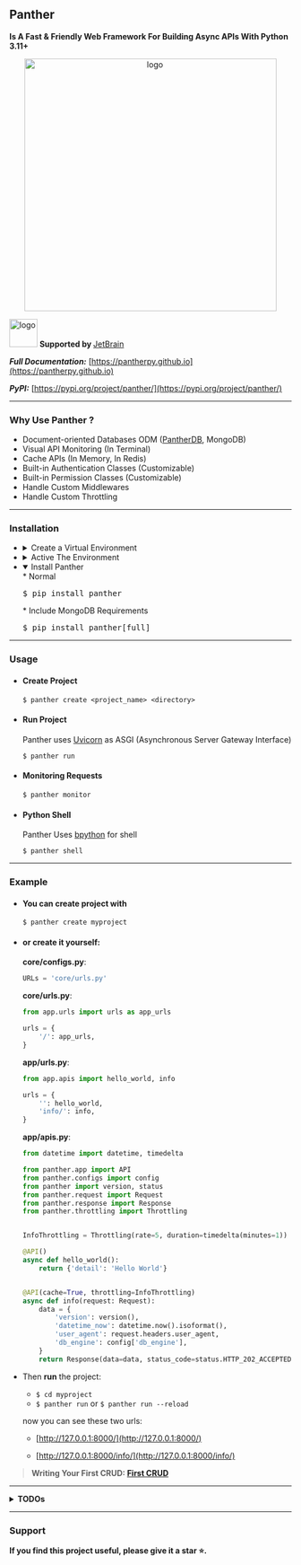 

## Panther 
<b>Is A Fast &  Friendly Web Framework For Building Async APIs With Python 3.11+</b> 

<p style="text-align: center">
  <img src="https://github.com/AliRn76/panther/raw/master/docs/docs/images/logo-vertical.png" alt="logo" style="width: 450px">
</p>

<p>
  <img src="https://resources.jetbrains.com/storage/products/company/brand/logos/jb_beam.png" alt="logo" style="width: 50px;">
   <b>Supported by </b><a href="https://drive.google.com/file/d/17xe1hicIiRF7SQ-clg9SETdc19SktCbV/view?usp=sharing">JetBrain</a>
</p>

**_Full Documentation:_** [https://pantherpy.github.io](https://pantherpy.github.io)

**_PyPI:_** [https://pypi.org/project/panther/](https://pypi.org/project/panther/)

---

### Why Use Panther ?
- Document-oriented Databases ODM ([PantherDB](https://pypi.org/project/pantherdb/), MongoDB)
- Visual API Monitoring (In Terminal)
- Cache APIs (In Memory, In Redis)
- Built-in Authentication Classes (Customizable)
- Built-in Permission Classes (Customizable)
- Handle Custom Middlewares
- Handle Custom Throttling 
---

### Installation
- <details>
    <summary>Create a Virtual Environment</summary>
    <pre>$ python3 -m venv .venv</pre>
  
  </details>
  
- <details>
    <summary>Active The Environment</summary>
    * Linux & Mac
      <pre>$ source .venv/bin/activate</pre>
    * Windows
      <pre>$ .\.venv\Scripts\activate</pre>
  
  </details>
 
- <details open>
    <summary>Install Panther</summary>
    * Normal
      <pre>$ pip install panther</pre>
    * Include MongoDB Requirements
      <pre>$ pip install panther[full]</pre>
  </details>
  
---

### Usage

- #### Create Project

    ```console
    $ panther create <project_name> <directory>
    ```

- #### Run Project

    Panther uses [Uvicorn](https://github.com/encode/uvicorn) as ASGI (Asynchronous Server Gateway Interface)
    
    ```console
    $ panther run 
    ```

- #### Monitoring Requests

    ```console
    $ panther monitor 
    ```

- #### Python Shell

    Panther Uses [bpython](https://bpython-interpreter.org) for shell
    
    ```console
    $ panther shell 
    ```
---

### Example

- #### You can create project with
 
    ```console 
    $ panther create myproject
    ``` 
  
- #### or create it yourself:

    **core/configs.py**:
    
    ```python
    URLs = 'core/urls.py'
    ```
    
    **core/urls.py**:
    
    ```python
    from app.urls import urls as app_urls
    
    urls = {
        '/': app_urls,
    }
    ```
    
    **app/urls.py**:
    
    ```python
    from app.apis import hello_world, info
    
    urls = {
        '': hello_world,
        'info/': info,
    }
    ```
    
    **app/apis.py**:
    
    ```python
    from datetime import datetime, timedelta

    from panther.app import API
    from panther.configs import config
    from panther import version, status
    from panther.request import Request
    from panther.response import Response
    from panther.throttling import Throttling
    
    
    InfoThrottling = Throttling(rate=5, duration=timedelta(minutes=1))
  
    @API()
    async def hello_world():
        return {'detail': 'Hello World'}
    
    
    @API(cache=True, throttling=InfoThrottling)
    async def info(request: Request):
        data = {
            'version': version(),
            'datetime_now': datetime.now().isoformat(),
            'user_agent': request.headers.user_agent,
            'db_engine': config['db_engine'],
        }
        return Response(data=data, status_code=status.HTTP_202_ACCEPTED)
    ```

- Then **run** the project:
  
  - `$ cd myproject`
  - `$ panther run` or `$ panther run --reload` 
  
  now you can see these two urls:</b>

  * [http://127.0.0.1:8000/](http://127.0.0.1:8000/)

  * [http://127.0.0.1:8000/info/](http://127.0.0.1:8000/info/)



> **Writing Your First CRUD: [First CRUD](https://pantherpy.github.io/first_crud)**

---


**<details>
    <summary>TODOs**</summary>

- <details>
    <summary>Base</summary>
  
    - &#x2705; Start with Uvicorn
    - &#x2705; Fix URL Routing
    - &#x2705; Read Configs
    - &#x2705; Handle Exceptions
    - &#x2705; Add Custom Logger
    - &#x2705; Request Class
    - &#x2705; Response Class 
    - &#x2705; Validate Input 
    - &#x2705; Custom Output Model 
    - &#x2705; Log Queries
    - &#x2705; Add Package Requirements
    - &#x2705; Custom Logging
    - &#x2705; Caching
    - &#x2705; Handle Path Variable
    - &#x2705; Handle Simple Form-Data
    - &#x2705; Handle Throttling
    - &#9744; Handle Complex Form-Data
    - &#9744; Handle File 
    - &#9744; Handle Cookie
    - &#9744; Handle WS 
    - &#9744; Handle GraphQL
    - &#9744; Handle Testing
    - &#9744; Generate Swagger For APIs
    - &#9744; Handle ClassBase APIs
  
  </details>

- <details>
    <summary>Database</summary>
  
    - &#x2705; Structure Of DB Connection
    - &#x2705; PantherDB Connection
    - &#x2705; MongoDB Connection
    - &#x2705; Create Custom BaseModel For All Type Of Databases
    - &#x2705; Set PantherDB As Default
  
  </details>

- <details>
    <summary>Custom ODM</summary>

    - &#x2705; Find One
    - &#x2705; Find 
    - &#x2705; Last
    - &#x2705; Count
    - &#x2705; Insert One 
    - &#x2705; Insert Many 
    - &#x2705; Delete One
    - &#x2705; Delete Many
    - &#x2705; Delete Itself
    - &#x2705; Update One
    - &#x2705; Update Many
    - &#x2705; Update Itself
    - &#x2705; Find or Insert
    - &#x2705; Save
    - &#9744; Find or Raise
    - &#9744; Find with Pagination
    - &#9744; Aggregation
    - &#9744; Complex Pipelines
    - &#9744; ...
    
  </details>

- <details>
    <summary>Middleware</summary>
  
    - &#x2705; Add Middlewares To Structure
    - &#x2705; Create BaseMiddleware
    - &#x2705; Pass Custom Parameters To Middlewares
    - &#x2705; Handle Custom Middlewares
  </details>

- <details>
    <summary>Authentication</summary>

    - &#x2705; JWT Authentication
    - &#x2705; Separate Auth For Every API
    - &#x2705; Handle Permissions 
    - &#9744; Token Storage Authentication
    - &#9744; Cookie Authentication
    - &#9744; Query Param Authentication
    - &#9744; Store JWT After Logout In Redis/ Memory
  
  </details>

- <details>
    <summary>Cache</summary>

    - &#x2705; Add Redis To Structure
    - &#x2705; Create Cache Decorator
    - &#x2705; Handle In-Memory Caching 
    - &#x2705; Handle In Redis Caching 
    - &#9744; Write Async LRU_Caching With TTL (Replace it with in-memory ...)
  
  </details>

- <details>
    <summary>CLI</summary>

    - &#x2705; Create Project 
    - &#x2705; Run Project 
    - &#x2705; Create Project with Options
    - &#x2705; Monitoring With Textual
    - &#x2705; Monitor Requests, Response & Time
  
  </details>

- <details>
    <summary>Documentation</summary>

    - &#x2705; Create MkDocs For Project 
    - &#x2705; Benchmarks
    - &#x2705; Release Notes
    - &#x2705; Features
    - &#9744; Complete The MkDoc
  
  </details>

- <details>
    <summary>Tests</summary>

    - &#x2705; Start Writing Tests For Panther 
    - &#9744; Test Client
  
  </details>

</details>


---

### Support

**If you find this project useful, please give it a star ⭐️.**
